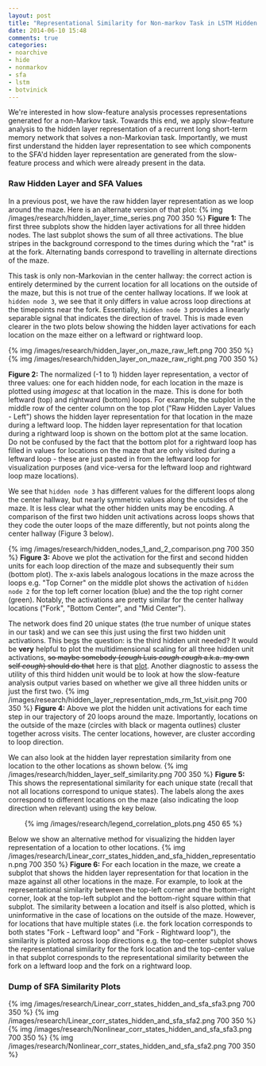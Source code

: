 ```yaml
---
layout: post
title: "Representational Similarity for Non-markov Task in LSTM Hidden Layers and SFA of Hidden Layers"
date: 2014-06-10 15:48
comments: true
categories: 
- noarchive 
- hide 
- nonmarkov
- sfa
- lstm
- botvinick
---
```


We're interested in how slow-feature analysis processes representations generated for a non-Markov task.  Towards this end, we apply slow-feature analysis to the hidden layer representation of a recurrent long short-term memory network that solves a non-Markovian task.  Importantly, we must first understand the hidden layer representation to see which components to the SFA'd hidden layer representation are generated from the slow-feature process and which were already present in the data.

### Raw Hidden Layer and SFA Values

In a previous post, we have the raw hidden layer representation as we loop around the maze.  Here is an alternate version of that plot:
{% img /images/research/hidden_layer_time_series.png 700 350 %}
**Figure 1:** The first three subplots show the hidden layer activations for all three hidden nodes.  The last subplot shows the sum of all three activations.  The blue stripes in the background correspond to the times during which the "rat" is at the fork.  Alternating bands correspond to travelling in alternate directions of the maze.
    
This task is only non-Markovian in the center hallway: the correct action is entirely determined by the current location for all locations on the outside of the maze, but this is not true of the center hallway locations.  If we look at <code>hidden node 3</code>, we see that it only differs in value across loop directions at the timepoints near the fork.  Essentially, <code>hidden node 3</code> provides a linearly separable signal that indicates the direction of travel.  This is made even clearer in the two plots below showing the hidden layer activations for each location on the maze either on a leftward or rightward loop.
  
{% img /images/research/hidden_layer_on_maze_raw_left.png 700 350 %}
{% img /images/research/hidden_layer_on_maze_raw_right.png 700 350 %}

**Figure 2:**  The normalized (-1 to 1) hidden layer representation, a vector of three values: one for each hidden node, for each location in the maze is plotted using _imagesc_ at that location in the maze.  This is done for both leftward (top) and rightward (bottom) loops.  For example, the subplot in the middle row of the center column on the top plot ("Raw Hidden Layer Values - Left") shows the hidden layer representation for that location in the maze during a leftward loop.  The hidden layer representation for that location during a rightward loop is shown on the bottom plot at the same location.  Do not be confused by the fact that the bottom plot for a rightward loop has filled in values for locations on the maze that are only visited during a leftward loop - these are just pasted in from the leftward loop for visualization purposes (and vice-versa for the leftward loop and rightward loop maze locations).

We see that <code>hidden node 3</code> has different values for the different loops along the center hallway, but nearly symmetric values along the outsides of the maze.  It is less clear what the other hidden units may be encoding.  A comparison of the first two hidden unit activations across loops shows that they code the outer loops of the maze differently, but not points along the center hallway (Figure 3 below).

{% img /images/research/hidden_nodes_1_and_2_comparison.png 700 350 %}
**Figure 3:** Above we plot the activation for the first and second hidden units for each loop direction of the maze and subsequently their sum (bottom plot).  The x-axis labels analogous locations in the maze across the loops e.g. "Top Corner" on the middle plot shows the activation of <code>hidden node 2</code> for the top left corner location (blue) and the the top right corner (green).   Notably, the activations are pretty similar for the center hallway locations ("Fork", "Bottom Center", and "Mid Center").

The network does find 20 unique states (the true number of unique states in our task) and we can see this just using the first two hidden unit activations.  This begs the question: is the third hidden unit needed?  It would be __very__ helpful to plot the multidimensional scaling for all three hidden unit activations, <del>so maybe somebody (*cough* Luis *cough* *cough* a.k.a. my own self *cough*) should do that</del> here is that [plot](/images/research/hidden_layer_mds.png). Another diagnostic to assess the utility of this third hidden unit would be to look at how the slow-feature analysis output varies based on whether we give all three hidden units or just the first two.
{% img /images/research/hidden_layer_representation_mds_rm_1st_visit.png 700 350 %} 
**Figure 4:** Above we plot the hidden unit activations for each time step in our trajectory of 20 loops around the maze.  Importantly, locations on the outside of the maze (circles with black or magenta outlines) cluster together across visits. The center locations, however, are cluster according to loop direction.

We can also look at the hidden layer represtation similarity from one location to the other locations as shown below.
{% img /images/research/hidden_layer_self_similarity.png 700 350 %} 
**Figure 5:** This shows the representational similarity for each unique state (recall that not all locations correspond to unique states).  The labels along the axes correspond to different locations on the maze (also indicating the loop direction when relevant) using the key below.
<center>
{% img /images/research/legend_correlation_plots.png 450 65 %} 
</center>

Below we show an alternative method for visualizing the hidden layer representation of a location to other locations.
{% img /images/research/Linear_corr_states_hidden_and_sfa_hidden_representation.png 700 350 %}
**Figure 6:** For each location in the maze, we create a subplot that shows the hidden layer representation for that location in the maze against all other locations in the maze.  For example, to look at the representational similarity between the top-left corner and the bottom-right corner, look at the top-left subplot and the bottom-right square within that subplot.  The similarity between a location and itself is also plotted, which is uninformative in the case of locations on the outside of the maze.  However, for locations that have multiple states (i.e. the fork location corresponds to both states "Fork - Leftward loop" and "Fork - Rightward loop"), the similarity is plotted across loop directions e.g. the top-center subplot shows the representational similarity for the fork location and the top-center value in that subplot corresponds to the representational similarity between the fork on a leftward loop and the fork on a rightward loop.


### Dump of SFA Similarity Plots
{% img /images/research/Linear_corr_states_hidden_and_sfa_sfa3.png 700 350 %}
{% img /images/research/Linear_corr_states_hidden_and_sfa_sfa2.png 700 350 %}
{% img /images/research/Nonlinear_corr_states_hidden_and_sfa_sfa3.png 700 350 %}
{% img /images/research/Nonlinear_corr_states_hidden_and_sfa_sfa2.png 700 350 %}
